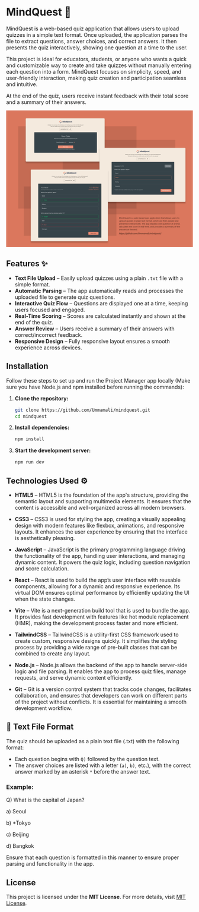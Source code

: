# MindQuest 🧠

MindQuest is a web-based quiz application that allows users to upload quizzes in a simple text format. Once uploaded, the application parses the file to extract questions, answer choices, and correct answers. It then presents the quiz interactively, showing one question at a time to the user.

This project is ideal for educators, students, or anyone who wants a quick and customizable way to create and take quizzes without manually entering each question into a form. MindQuest focuses on simplicity, speed, and user-friendly interaction, making quiz creation and participation seamless and intuitive.

At the end of the quiz, users receive instant feedback with their total score and a summary of their answers.


<img alt="Project Preview" src="./preview.jpg"/>

## Features ✨

- **Text File Upload** – Easily upload quizzes using a plain `.txt` file with a simple format.
- **Automatic Parsing** – The app automatically reads and processes the uploaded file to generate quiz questions.
- **Interactive Quiz Flow** – Questions are displayed one at a time, keeping users focused and engaged.
- **Real-Time Scoring** – Scores are calculated instantly and shown at the end of the quiz.
- **Answer Review** – Users receive a summary of their answers with correct/incorrect feedback.
- **Responsive Design** – Fully responsive layout ensures a smooth experience across devices.

## Installation  

Follow these steps to set up and run the Project Manager app locally (Make sure you have Node.js and npm installed before running the commands):  

1. **Clone the repository:**  

    ```sh
   git clone https://github.com/Ummamali/mindquest.git
   cd mindquest

3. **Install dependencies:**

      ```sh
    npm install
    
4. **Start the development server:**

     ```sh
     npm run dev


## Technologies Used ⚙️

- **HTML5** – HTML5 is the foundation of the app's structure, providing the semantic layout and supporting multimedia elements. It ensures that the content is accessible and well-organized across all modern browsers.
  
- **CSS3** – CSS3 is used for styling the app, creating a visually appealing design with modern features like flexbox, animations, and responsive layouts. It enhances the user experience by ensuring that the interface is aesthetically pleasing.

- **JavaScript** – JavaScript is the primary programming language driving the functionality of the app, handling user interactions, and managing dynamic content. It powers the quiz logic, including question navigation and score calculation.

- **React** – React is used to build the app’s user interface with reusable components, allowing for a dynamic and responsive experience. Its virtual DOM ensures optimal performance by efficiently updating the UI when the state changes.

- **Vite** – Vite is a next-generation build tool that is used to bundle the app. It provides fast development with features like hot module replacement (HMR), making the development process faster and more efficient.

- **TailwindCSS** – TailwindCSS is a utility-first CSS framework used to create custom, responsive designs quickly. It simplifies the styling process by providing a wide range of pre-built classes that can be combined to create any layout.

- **Node.js** – Node.js allows the backend of the app to handle server-side logic and file parsing. It enables the app to process quiz files, manage requests, and serve dynamic content efficiently.

- **Git** – Git is a version control system that tracks code changes, facilitates collaboration, and ensures that developers can work on different parts of the project without conflicts. It is essential for maintaining a smooth development workflow.

## 📄 Text File Format

The quiz should be uploaded as a plain text file (.txt) with the following format:

- Each question begins with `Q)` followed by the question text.
- The answer choices are listed with a letter (`a)`, `b)`, etc.), with the correct answer marked by an asterisk `*` before the answer text.

### Example:

Q) What is the capital of Japan?

a) Seoul

b) *Tokyo

c) Beijing

d) Bangkok

Ensure that each question is formatted in this manner to ensure proper parsing and functionality in the app.

## License  

This project is licensed under the **MIT License**. For more details, visit [MIT License](https://opensource.org/licenses/MIT).  
